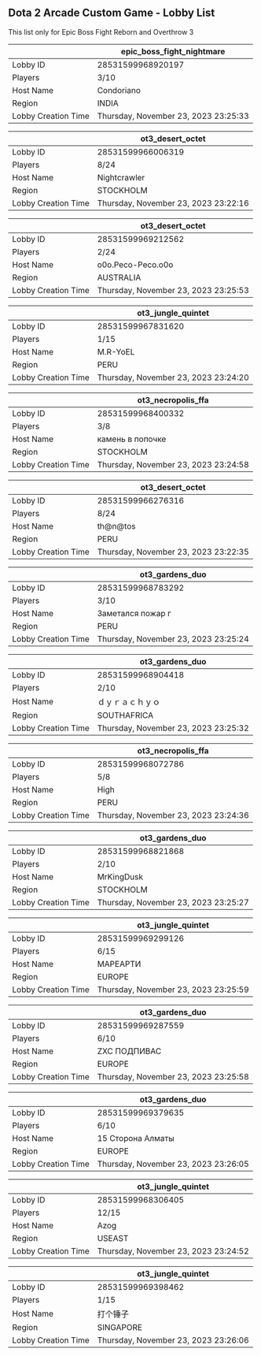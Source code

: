 ## Dota 2 Arcade Custom Game - Lobby List

This list only for Epic Boss Fight Reborn and Overthrow 3

|  | epic_boss_fight_nightmare |
| ------ | ------ |
| Lobby ID | 28531599968920197 |
| Players | 3/10 |
| Host Name | Condoriano |
| Region | INDIA |
| Lobby Creation Time | Thursday, November 23, 2023 23:25:33 |


|  | ot3_desert_octet |
| ------ | ------ |
| Lobby ID | 28531599966006319 |
| Players | 8/24 |
| Host Name | Nightcrawler |
| Region | STOCKHOLM |
| Lobby Creation Time | Thursday, November 23, 2023 23:22:16 |


|  | ot3_desert_octet |
| ------ | ------ |
| Lobby ID | 28531599969212562 |
| Players | 2/24 |
| Host Name | o0o.Peco-Peco.o0o |
| Region | AUSTRALIA |
| Lobby Creation Time | Thursday, November 23, 2023 23:25:53 |


|  | ot3_jungle_quintet |
| ------ | ------ |
| Lobby ID | 28531599967831620 |
| Players | 1/15 |
| Host Name | M.R-YoEL |
| Region | PERU |
| Lobby Creation Time | Thursday, November 23, 2023 23:24:20 |


|  | ot3_necropolis_ffa |
| ------ | ------ |
| Lobby ID | 28531599968400332 |
| Players | 3/8 |
| Host Name | камень в попочке |
| Region | STOCKHOLM |
| Lobby Creation Time | Thursday, November 23, 2023 23:24:58 |


|  | ot3_desert_octet |
| ------ | ------ |
| Lobby ID | 28531599966276316 |
| Players | 8/24 |
| Host Name | th@n@tos |
| Region | PERU |
| Lobby Creation Time | Thursday, November 23, 2023 23:22:35 |


|  | ot3_gardens_duo |
| ------ | ------ |
| Lobby ID | 28531599968783292 |
| Players | 3/10 |
| Host Name | Заметался пожар г |
| Region | PERU |
| Lobby Creation Time | Thursday, November 23, 2023 23:25:24 |


|  | ot3_gardens_duo |
| ------ | ------ |
| Lobby ID | 28531599968904418 |
| Players | 2/10 |
| Host Name | ｄｙｒａｃｈｙｏ |
| Region | SOUTHAFRICA |
| Lobby Creation Time | Thursday, November 23, 2023 23:25:32 |


|  | ot3_necropolis_ffa |
| ------ | ------ |
| Lobby ID | 28531599968072786 |
| Players | 5/8 |
| Host Name | High |
| Region | PERU |
| Lobby Creation Time | Thursday, November 23, 2023 23:24:36 |


|  | ot3_gardens_duo |
| ------ | ------ |
| Lobby ID | 28531599968821868 |
| Players | 2/10 |
| Host Name | MrKingDusk |
| Region | STOCKHOLM |
| Lobby Creation Time | Thursday, November 23, 2023 23:25:27 |


|  | ot3_jungle_quintet |
| ------ | ------ |
| Lobby ID | 28531599969299126 |
| Players | 6/15 |
| Host Name | МАРЕАРТИ |
| Region | EUROPE |
| Lobby Creation Time | Thursday, November 23, 2023 23:25:59 |


|  | ot3_gardens_duo |
| ------ | ------ |
| Lobby ID | 28531599969287559 |
| Players | 6/10 |
| Host Name | ZXC ПОДПИВАС |
| Region | EUROPE |
| Lobby Creation Time | Thursday, November 23, 2023 23:25:58 |


|  | ot3_gardens_duo |
| ------ | ------ |
| Lobby ID | 28531599969379635 |
| Players | 6/10 |
| Host Name | 15 Сторона Алматы |
| Region | EUROPE |
| Lobby Creation Time | Thursday, November 23, 2023 23:26:05 |


|  | ot3_jungle_quintet |
| ------ | ------ |
| Lobby ID | 28531599968306405 |
| Players | 12/15 |
| Host Name | Azog |
| Region | USEAST |
| Lobby Creation Time | Thursday, November 23, 2023 23:24:52 |


|  | ot3_jungle_quintet |
| ------ | ------ |
| Lobby ID | 28531599969398462 |
| Players | 1/15 |
| Host Name | 打个锤子 |
| Region | SINGAPORE |
| Lobby Creation Time | Thursday, November 23, 2023 23:26:06 |


